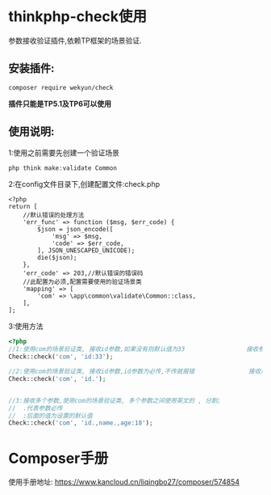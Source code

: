 # thinkphp-check使用

参数接收验证插件,依赖TP框架的场景验证.

## 安装插件:

```composer
composer require wekyun/check
```

**插件只能是TP5.1及TP6可以使用**



## 使用说明:

1:使用之前需要先创建一个验证场景

```php
php think make:validate Common
```



2:在config文件目录下,创建配置文件:check.php

```
<?php
return [
	//默认错误的处理方法
    'err_func' => function ($msg, $err_code) {
        $json = json_encode([
            'msg' => $msg,
            'code' => $err_code,
        ], JSON_UNESCAPED_UNICODE);
        die($json);
    },
    'err_code' => 203,//默认错误的错误码
    //此配置为必须,配置需要使用的验证场景类
    'mapping' => [
        'com' => \app\common\validate\Common::class,
    ],
];
```



3:使用方法

```php
<?php
//1:使用com的场景验证类, 接收id参数,如果没有则默认值为33                 接收参数,并设置默认值
Check::check('com', 'id:33');

//2:使用com的场景验证类, 接收id参数,id参数为必传,不传就报错               接收必传参数,不传报错
Check::check('com', 'id.');


//3:接收多个参数,使用com的场景验证类, 多个参数之间使用英文的 , 分割;
//  .代表参数必传
//  :后面的值为设置的默认值
Check::check('com', 'id.,name.,age:18');
```


# Composer手册

使用手册地址: https://www.kancloud.cn/liqingbo27/composer/574854
